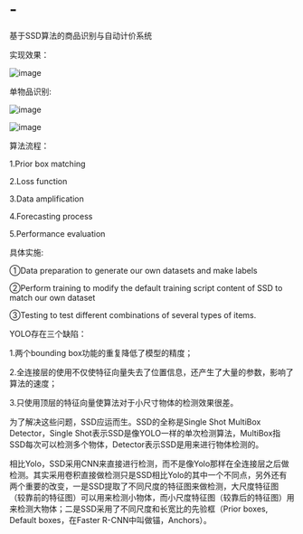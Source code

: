# -
基于SSD算法的商品识别与自动计价系统

实现效果：

![image](https://github.com/hubooooo/Project-of-Machine-Vision-Course-/blob/master/result.PNG)

单物品识别:

![image](https://github.com/hubooooo/Project-of-Machine-Vision-Course-/blob/master/singletest.jpg)

![image](https://github.com/hubooooo/Project-of-Machine-Vision-Course-/blob/master/singletestResult.JPG)

算法流程：

1.Prior box matching

2.Loss function

3.Data amplification

4.Forecasting process

5.Performance evaluation

具体实施:

①Data preparation 
to generate our own datasets and make labels

②Perform training 
to modify the default training script content of SSD to match our own dataset

③Testing 
to test different combinations of several types of items.


YOLO存在三个缺陷：

1.两个bounding box功能的重复降低了模型的精度；

2.全连接层的使用不仅使特征向量失去了位置信息，还产生了大量的参数，影响了算法的速度；

3.只使用顶层的特征向量使算法对于小尺寸物体的检测效果很差。

为了解决这些问题，SSD应运而生。SSD的全称是Single Shot MultiBox Detector，Single Shot表示SSD是像YOLO一样的单次检测算法，MultiBox指SSD每次可以检测多个物体，Detector表示SSD是用来进行物体检测的。

相比Yolo，SSD采用CNN来直接进行检测，而不是像Yolo那样在全连接层之后做检测。其实采用卷积直接做检测只是SSD相比Yolo的其中一个不同点，另外还有两个重要的改变，一是SSD提取了不同尺度的特征图来做检测，大尺度特征图（较靠前的特征图）可以用来检测小物体，而小尺度特征图（较靠后的特征图）用来检测大物体；二是SSD采用了不同尺度和长宽比的先验框（Prior boxes, Default boxes，在Faster R-CNN中叫做锚，Anchors）。

